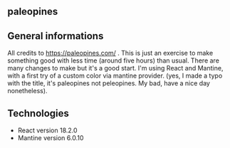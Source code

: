 ## paleopines
## General informations
All credits to https://paleopines.com/ . This is just an exercise to make something good with less time (around five hours) than usual.
There are many changes to make but it's a good start.
I'm using React and Mantine, with a first try of a custom color via mantine provider. (yes, I made a typo with the title, it's paleopines not peleopines. My bad, have a nice day nonetheless). 

## Technologies 
* React version 18.2.0
* Mantine version 6.0.10

